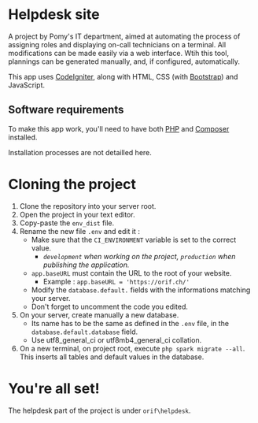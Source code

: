 # Helpdesk site

A project by Pomy's IT department, aimed at automating the process of assigning roles and displaying on-call technicians on a terminal. All modifications can be made easily via a web interface.
Wtih this tool, plannings can be generated manually, and, if configured, automatically.

This app uses [CodeIgniter](https://codeigniter.com/), along with HTML, CSS (with [Bootstrap](https://getbootstrap.com/)) and JavaScript.

## Software requirements

To make this app work, you'll need to have both [PHP](https://www.php.net/) and [Composer](https://getcomposer.org/) installed.

Installation processes are not detailled here.

# Cloning the project

1. Clone the repository into your server root.
2. Open the project in your text editor.
3. Copy-paste the `env_dist` file.
4. Rename the new file `.env` and edit it :
    - Make sure that the `CI_ENVIRONMENT` variable is set to the correct value.
        - _`development` when working on the project, `production` when publishing the application._
    - `app.baseURL` must contain the URL to the root of your website.
        - Example : `app.baseURL = 'https://orif.ch/'`
    - Modify the `database.default.` fields with the informations matching your server.
    - Don't forget to uncomment the code you edited.
5. On your server, create manually a new database.
    - Its name has to be the same as defined in the `.env` file, in the `database.default.database` field.
    - Use utf8_general_ci or utf8mb4_general_ci collation.
6. On a new terminal, on project root, execute `php spark migrate --all`. This inserts all tables and default values in the database.

# You're all set!

The helpdesk part of the project is under `orif\helpdesk`.